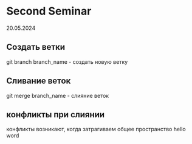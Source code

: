 # Second Seminar
20.05.2024
## Создать ветки
git branch branch_name - создать новую ветку
##  Сливание веток
git merge branch_name - слияние веток
## конфликты при слиянии
конфликты возникают, когда затрагиваем общее пространство
hello word

